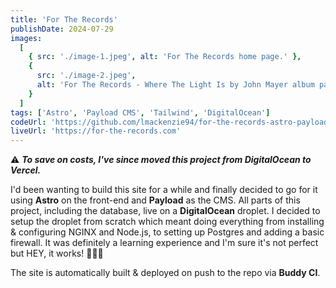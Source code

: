 ```yaml
---
title: 'For The Records'
publishDate: 2024-07-29
images:
  [
    { src: './image-1.jpeg', alt: 'For The Records home page.' },
    {
      src: './image-2.jpeg',
      alt: 'For The Records - Where The Light Is by John Mayer album page'
    }
  ]
tags: ['Astro', 'Payload CMS', 'Tailwind', 'DigitalOcean']
codeUrl: 'https://github.com/lmackenzie94/for-the-records-astro-payload'
liveUrl: 'https://for-the-records.com'
---
```


⚠️ **_To save on costs, I've since moved this project from DigitalOcean to Vercel._**

I'd been wanting to build this site for a while and finally decided to go for it using **Astro** on the front-end and **Payload** as the CMS. All parts of this project, including the database, live on a **DigitalOcean** droplet. I decided to setup the droplet from scratch which meant doing everything from installing & configuring NGINX and Node.js, to setting up Postgres and adding a basic firewall. It was definitely a learning experience and I'm sure it's not perfect but HEY, it works! 🤷🏻‍♂️

The site is automatically built & deployed on push to the repo via **Buddy CI**.
